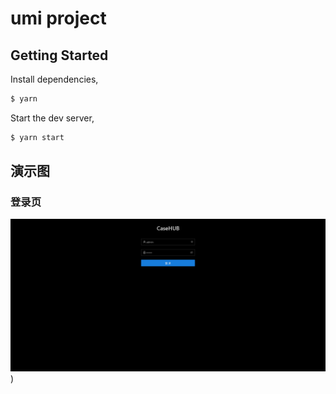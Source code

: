 # umi project

## Getting Started

Install dependencies,

```bash
$ yarn
```

Start the dev server,

```bash
$ yarn start
```


## 演示图

### 登录页

![img.png](img.png))

